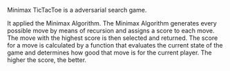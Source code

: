 Minimax TicTacToe is a adversarial search game.

It applied the Minimax Algorithm. The Minimax Algorithm generates every possible move by means of recursion and assigns a score to each move. The move with the highest score is then selected and returned. The score for a move is calculated by a function that evaluates the current state of the game and determines how good that move is for the current player. The higher the score, the better.